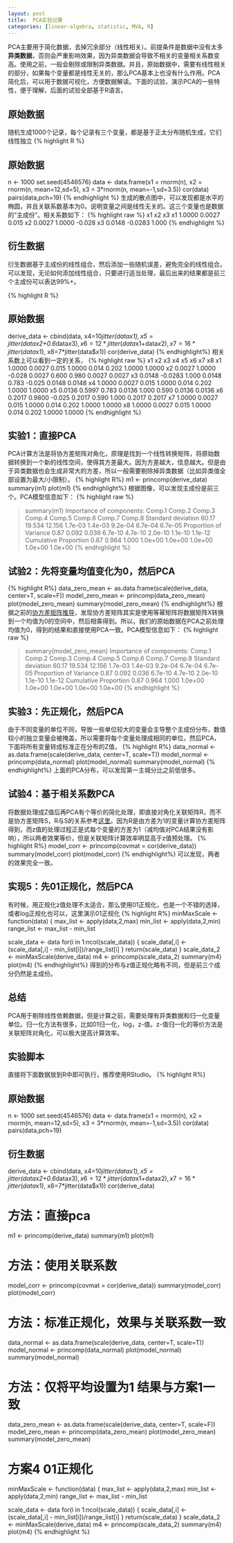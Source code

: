 ```yaml
---
layout: post
title:  PCA实验记要
categories: [linear-algebra, statistic, MVA, R]
---
```


PCA主要用于简化数据，去掉冗余部分（线性相关）。前提条件是数据中没有太多**异类数据**，否则会严重影响效果，因为异类数据会导致不相关的变量相关系数变高。使用之前，一般会剔除或限制异类数据。并且，原始数据中，需要有线性相关的部分，如果每个变量都是线性无关的，那么PCA基本上也没有什么作用。PCA简化后，可以用于数据可视化，方便数据解读。下面的试验，演示PCA的一些特性，便于理解，后面的试验全部基于R语言。


## 原始数据
随机生成1000个记录，每个记录有三个变量，都是基于正太分布随机生成，它们线性独立
{% highlight R %}
## 原始数据
n <- 1000
set.seed(4546576)
data <- data.frame(x1 = rnorm(n), 
                   x2 = rnorm(n, mean=12,sd=5), 
                   x3 = 3*rnorm(n, mean=-1,sd=3.5))
cor(data)
pairs(data,pch=19)
{% endhighlight %}
生成的散点图中，可以发现都是水平的椭圆，并且关联系数基本为0，说明变量之间是线性无关的。这三个变量也是数据的“主成份”。相关系数如下：
{% highlight raw %}
       x1      x2     x3
x1 1.0000  0.0027  0.015
x2 0.0027  1.0000 -0.028
x3 0.0148 -0.0283  1.000
{% endhighlight %}


## 衍生数据 
衍生数据基于主成份的线性组合，然后添加一些随机误差，避免完全的线性组合。可以发现，无论如何添加线性组合，只要进行适当处理，最后出来的结果都是前三个主成份可以表达99%+。

{% highlight R %}
## 原始数据
derive_data <- cbind(data,
                     x4=10*jitter(data$x1), 
                     x5=jitter(data$x2+0.6*data$x3),
                     x6=12*jitter(data$x1+data$x2),
                     x7=16*jitter(data$x1),
                     x8=7*jitter(data$x1))
cor(derive_data)
{% endhighlight%}
相关系数上可以看到一定的关系，
{% highlight raw %}
        x1      x2     x3     x4    x5     x6     x7     x8
x1 1.0000  0.0027  0.015 1.0000 0.014  0.202 1.0000 1.0000
x2 0.0027  1.0000 -0.028 0.0027 0.600  0.980 0.0027 0.0027
x3 0.0148 -0.0283  1.000 0.0148 0.783 -0.025 0.0148 0.0148
x4 1.0000  0.0027  0.015 1.0000 0.014  0.202 1.0000 1.0000
x5 0.0136  0.5997  0.783 0.0136 1.000  0.590 0.0136 0.0136
x6 0.2017  0.9800 -0.025 0.2017 0.590  1.000 0.2017 0.2017
x7 1.0000  0.0027  0.015 1.0000 0.014  0.202 1.0000 1.0000
x8 1.0000  0.0027  0.015 1.0000 0.014  0.202 1.0000 1.0000
{% endhighlight %}



## 实验1：直接PCA
PCA计算方法是将协方差矩阵对角化，原理是找到一个线性转换矩阵，将原始数据转换到一个新的线性空间，使得其方差最大。因为方差越大，信息越大。但是由于异类数据也会生成非常大的方差，所以一般需要剔除掉异类数据（比如异类值全部设置为最大/小限制）。
{% highlight R%}
m1 <- princomp(derive_data)
summary(m1)
plot(m1)
{% endhighlight%}
根据图像，可以发现主成份是前三个。PCA模型信息如下：
{% highlight raw %}
> summary(m1)
Importance of components:
                       Comp.1 Comp.2 Comp.3  Comp.4  Comp.5  Comp.6  Comp.7  Comp.8
Standard deviation      60.17 19.534 12.156 1.7e-03 1.4e-03 9.2e-04 6.7e-04 6.7e-05
Proportion of Variance   0.87  0.092  0.036 6.7e-10 4.7e-10 2.0e-10 1.1e-10 1.1e-12
Cumulative Proportion    0.87  0.964  1.000 1.0e+00 1.0e+00 1.0e+00 1.0e+00 1.0e+00
{% endhighlight %}


## 试验2：先将变量均值变化为0，然后PCA
{% highlight R%}
data_zero_mean <- as.data.frame(scale(derive_data, 
                                      center=T,
                                      scale=F))
model_zero_mean <- princomp(data_zero_mean)
plot(model_zero_mean)
summary(model_zero_mean)
{% endhighlight%}
根据之前的[协方差矩阵推导](linear-algebra/statistic/mva/2016/03/20/covariance-linear-algebra-expression.html)，发现协方差矩阵其实是使用等幂矩阵将数据矩阵X转换到一个均值为0的空间中，然后相乘得到。所以，我们的原始数据在PCA之前处理均值为0，得到的结果和直接使用PCA一致。PCA模型信息如下：
{% highlight raw %}
> summary(model_zero_mean)
Importance of components:
                       Comp.1 Comp.2 Comp.3  Comp.4  Comp.5  Comp.6  Comp.7  Comp.8
Standard deviation      60.17 19.534 12.156 1.7e-03 1.4e-03 9.2e-04 6.7e-04 6.7e-05
Proportion of Variance   0.87  0.092  0.036 6.7e-10 4.7e-10 2.0e-10 1.1e-10 1.1e-12
Cumulative Proportion    0.87  0.964  1.000 1.0e+00 1.0e+00 1.0e+00 1.0e+00 1.0e+00
{% endhighlight %}

## 实验3：先正规化，然后PCA
由于不同变量的单位不同，导致一些单位较大的变量会主导整个主成份分布，数值较小的独立变量会被掩盖，所以需要将每个变量处理成相同的单位，然后PCA，下面将所有变量转成标准正在分布的Z值，
{% highlight R%}
data_normal <- as.data.frame(scale(derive_data, 
                                  center=T,
                                  scale=T))
model_normal <- princomp(data_normal)
plot(model_normal)
summary(model_normal)
{% endhighlight%}
上面的PCA分布，可以发现第一主城分比之前低很多。

## 试验4：基于相关系数PCA
将数据处理成Z值后再PCA有个等价的简化处理，即直接对角化关联矩阵R，而不是协方差矩阵S，R与S的关系参考[这里](linear-algebra/statistic/mva/2016/03/20/covariance-linear-algebra-expression.html)。因为R是由方差为1的变量计算协方差矩阵得到，而z值的处理过程正是式每个变量的方差为1（减均值对PCA结果没有影响），所以两者效果等价，但是关联矩阵计算效率明显高于z值预处理。
{% highlight R%}
model_corr <- princomp(covmat = cor(derive_data))
summary(model_corr)
plot(model_corr)
{% endhighlight%}
可以发现，两者的效果完全一致。

## 实现5：先01正规化，然后PCA
有时候，用正规化z值处理不太适合，那么使用01正规化，也是一个不错的选择，或者log正规化也可以，这里演示01正规化
{% highlight R%}
minMaxScale <- function(data) {
  max_list <- apply(data,2,max)
  min_list <- apply(data,2,min)
  range_list <- max_list - min_list
  
  scale_data <- data
  for(i in 1:ncol(scale_data)) {
    scale_data[,i] <- (scale_data[,i] - min_list[i])/range_list[i]
  }
  return(scale_data)
}
scale_data_2 <- minMaxScale(derive_data)
m4 <- princomp(scale_data_2)
summary(m4)
plot(m4)
{% endhighlight%}
得到的分布与z值正规化略有不同，但是前三个成分仍然是主成份。


## 总结
PCA用于剔除线性依赖数据，但是计算之前，需要处理有异类数据和归一化变量单位。归一化方法有很多，比如01归一化，log，z-值。z-值归一化的等价方法是关联矩阵对角化，可以极大提高计算效率。


## 实验脚本
直接将下面数据放到R中即可执行，推荐使用RStudio。
{% highlight R%}
## 原始数据
n <- 1000
set.seed(4546576)
data <- data.frame(x1 = rnorm(n), 
                   x2 = rnorm(n, mean=12,sd=5), 
                   x3 = 3*rnorm(n, mean=-1,sd=3.5))
cor(data)
pairs(data,pch=19)


## 衍生数据
derive_data <- cbind(data,
                     x4=10*jitter(data$x1), 
                     x5=jitter(data$x2+0.6*data$x3),
                     x6=12*jitter(data$x1+data$x2),
                     x7=16*jitter(data$x1),
                     x8=7*jitter(data$x1))
cor(derive_data)



# 方法：直接pca
m1 <- princomp(derive_data)
summary(m1)
plot(m1)

# 方法：使用关联系数
model_corr <- princomp(covmat = cor(derive_data))
summary(model_corr)
plot(model_corr)

# 方法：标准正规化，效果与关联系数一致
data_normal <- as.data.frame(scale(derive_data, 
                                  center=T,
                                  scale=T))
model_normal <- princomp(data_normal)
plot(model_normal)
summary(model_normal)

# 方法：仅将平均设置为1 结果与方案1一致
data_zero_mean <- as.data.frame(scale(derive_data, 
                                      center=T,
                                      scale=F))
model_zero_mean <- princomp(data_zero_mean)
plot(model_zero_mean)
summary(model_zero_mean)

# 方案4 01正规化
minMaxScale <- function(data) {
  max_list <- apply(data,2,max)
  min_list <- apply(data,2,min)
  range_list <- max_list - min_list
  
  scale_data <- data
  for(i in 1:ncol(scale_data)) {
    scale_data[,i] <- (scale_data[,i] - min_list[i])/range_list[i]
  }
  return(scale_data)
}
scale_data_2 <- minMaxScale(derive_data)
m4 <- princomp(scale_data_2)
summary(m4)
plot(m4)
{% endhighlight %}

